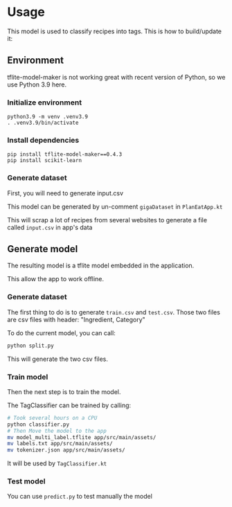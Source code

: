 # Usage

This model is used to classify recipes into tags. This is how to build/update it:

## Environment

tflite-model-maker is not working great with recent version of Python, so we use Python 3.9 here.

### Initialize environment

```
python3.9 -m venv .venv3.9
. .venv3.9/bin/activate
```

### Install dependencies

```
pip install tflite-model-maker==0.4.3
pip install scikit-learn
```

### Generate dataset

First, you will need to generate input.csv

This model can be generated by un-comment `gigaDataset` in `PlanEatApp.kt`

This will scrap a lot of recipes from several websites to generate a file called `input.csv` in app's data

## Generate model

The resulting model is a tflite model embedded in the application.

This allow the app to work offline.

### Generate dataset

The first thing to do is to generate `train.csv` and `test.csv`.
Those two files are csv files with header: "Ingredient, Category"

To do the current model, you can call:

```bash
python split.py
```

This will generate the two csv files.

### Train model

Then the next step is to train the model.

The TagClassifier can be trained by calling:

```bash
# Took several hours on a CPU
python classifier.py
# Then Move the model to the app
mv model_multi_label.tflite app/src/main/assets/
mv labels.txt app/src/main/assets/
mv tokenizer.json app/src/main/assets/
```

It will be used by `TagClassifier.kt`

### Test model

You can use `predict.py` to test manually the model